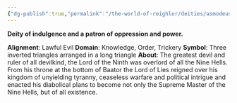 ```yaml
---
{"dg-publish":true,"permalink":"/the-world-of-reighlor/deities/asmodeus/"}
---
```



**Deity of indulgence and a patron of oppression and power.**

**Alignment**: Lawful Evil
**Domain**: Knowledge, Order, Trickery
**Symbol**: Three inverted triangles arranged in a long triangle
**About**:
The greatest devil and ruler of all devilkind, the Lord of the Ninth was overlord of all the Nine Hells. From his throne at the bottom of Baator the Lord of Lies reigned over his kingdom of unyielding tyranny, ceaseless warfare and political intrigue and enacted his diabolical plans to become not only the Supreme Master of the Nine Hells, but of all existence.
